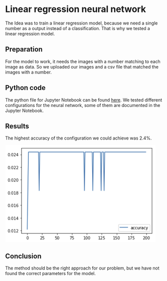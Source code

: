 # Linear regression neural network

The Idea was to train a linear regression model, because we need a single number as a output instead of a classification.
That is why we tested a linear regression model.

## Preparation

For the model to work, it needs the images with a number matching to each image as data.
So we uploaded our images and a csv file that matched the images with a number.

## Python code

The python file for Jupyter Notebook can be found [here](linearRegression.ipynb).
We tested different configurations for the neural network, some of them are documented in the Jupyter Notebook.

## Results

The highest accuracy of the configuration we could achieve was 2.4%.

![](screenshots/result.png)

## Conclusion

The method should be the right approach for our problem, but we have not found the correct parameters for the model.